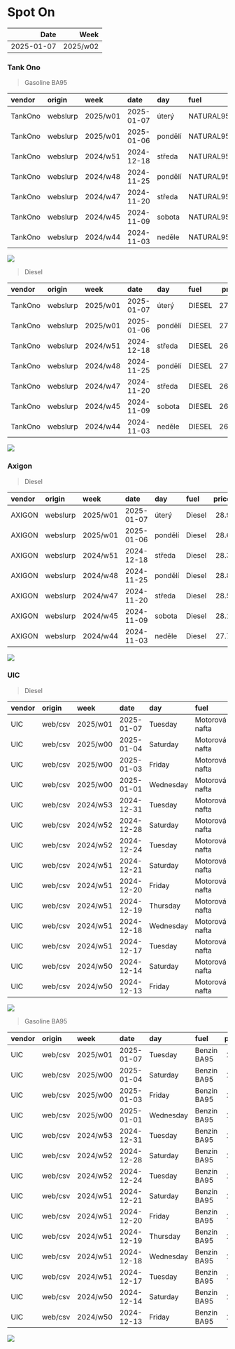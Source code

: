 Spot On
================

|       Date |     Week |
|-----------:|---------:|
| 2025-01-07 | 2025/w02 |

### Tank Ono

> Gasoline BA95

| vendor  | origin   | week     | date       | day     | fuel      | price | PriceVAT |
|:--------|:---------|:---------|:-----------|:--------|:----------|------:|---------:|
| TankOno | webslurp | 2025/w01 | 2025-01-07 | úterý   | NATURAL95 | 28.02 |     33.9 |
| TankOno | webslurp | 2025/w01 | 2025-01-06 | pondělí | NATURAL95 | 28.02 |     33.9 |
| TankOno | webslurp | 2024/w51 | 2024-12-18 | středa  | NATURAL95 | 27.69 |     33.5 |
| TankOno | webslurp | 2024/w48 | 2024-11-25 | pondělí | NATURAL95 | 27.69 |     33.5 |
| TankOno | webslurp | 2024/w47 | 2024-11-20 | středa  | NATURAL95 | 27.69 |     33.5 |
| TankOno | webslurp | 2024/w45 | 2024-11-09 | sobota  | NATURAL95 | 28.02 |     33.9 |
| TankOno | webslurp | 2024/w44 | 2024-11-03 | neděle  | NATURAL95 | 28.02 |     33.9 |

<img src="SpotOn_files/figure-gfm/tono-ba95-1.png" style="display: block; margin: auto auto auto 0;" />

> Diesel

| vendor  | origin   | week     | date       | day     | fuel   | price | PriceVAT |
|:--------|:---------|:---------|:-----------|:--------|:-------|------:|---------:|
| TankOno | webslurp | 2025/w01 | 2025-01-07 | úterý   | DIESEL | 27.19 |     32.9 |
| TankOno | webslurp | 2025/w01 | 2025-01-06 | pondělí | DIESEL | 27.19 |     32.9 |
| TankOno | webslurp | 2024/w51 | 2024-12-18 | středa  | DIESEL | 26.86 |     32.5 |
| TankOno | webslurp | 2024/w48 | 2024-11-25 | pondělí | DIESEL | 27.19 |     32.9 |
| TankOno | webslurp | 2024/w47 | 2024-11-20 | středa  | DIESEL | 26.86 |     32.5 |
| TankOno | webslurp | 2024/w45 | 2024-11-09 | sobota  | DIESEL | 26.36 |     31.9 |
| TankOno | webslurp | 2024/w44 | 2024-11-03 | neděle  | DIESEL | 26.36 |     31.9 |

<img src="SpotOn_files/figure-gfm/tono-diesel-1.png" style="display: block; margin: auto auto auto 0;" />

### Axigon

> Diesel

| vendor | origin   | week     | date       | day     | fuel   | price | PriceVAT |
|:-------|:---------|:---------|:-----------|:--------|:-------|------:|---------:|
| AXIGON | webslurp | 2025/w01 | 2025-01-07 | úterý   | Diesel |  28.9 |     35.0 |
| AXIGON | webslurp | 2025/w01 | 2025-01-06 | pondělí | Diesel |  28.6 |     34.6 |
| AXIGON | webslurp | 2024/w51 | 2024-12-18 | středa  | Diesel |  28.3 |     34.3 |
| AXIGON | webslurp | 2024/w48 | 2024-11-25 | pondělí | Diesel |  28.8 |     34.8 |
| AXIGON | webslurp | 2024/w47 | 2024-11-20 | středa  | Diesel |  28.5 |     34.5 |
| AXIGON | webslurp | 2024/w45 | 2024-11-09 | sobota  | Diesel |  28.1 |     34.0 |
| AXIGON | webslurp | 2024/w44 | 2024-11-03 | neděle  | Diesel |  27.7 |     33.6 |

<img src="SpotOn_files/figure-gfm/axigon-diesel-1.png" style="display: block; margin: auto auto auto 0;" />

### UIC

> Diesel

| vendor | origin  | week     | date       | day       | fuel           | price | priceVAT |
|:-------|:--------|:---------|:-----------|:----------|:---------------|------:|---------:|
| UIC    | web/csv | 2025/w01 | 2025-01-07 | Tuesday   | Motorová nafta |  27.4 |     33.2 |
| UIC    | web/csv | 2025/w00 | 2025-01-04 | Saturday  | Motorová nafta |  27.4 |     33.2 |
| UIC    | web/csv | 2025/w00 | 2025-01-03 | Friday    | Motorová nafta |  27.4 |     33.2 |
| UIC    | web/csv | 2025/w00 | 2025-01-01 | Wednesday | Motorová nafta |  27.1 |     32.8 |
| UIC    | web/csv | 2024/w53 | 2024-12-31 | Tuesday   | Motorová nafta |  27.2 |     32.9 |
| UIC    | web/csv | 2024/w52 | 2024-12-28 | Saturday  | Motorová nafta |  27.0 |     32.7 |
| UIC    | web/csv | 2024/w52 | 2024-12-24 | Tuesday   | Motorová nafta |  27.0 |     32.7 |
| UIC    | web/csv | 2024/w51 | 2024-12-21 | Saturday  | Motorová nafta |  27.0 |     32.7 |
| UIC    | web/csv | 2024/w51 | 2024-12-20 | Friday    | Motorová nafta |  27.1 |     32.8 |
| UIC    | web/csv | 2024/w51 | 2024-12-19 | Thursday  | Motorová nafta |  27.1 |     32.8 |
| UIC    | web/csv | 2024/w51 | 2024-12-18 | Wednesday | Motorová nafta |  26.9 |     32.5 |
| UIC    | web/csv | 2024/w51 | 2024-12-17 | Tuesday   | Motorová nafta |  27.0 |     32.7 |
| UIC    | web/csv | 2024/w50 | 2024-12-14 | Saturday  | Motorová nafta |  26.8 |     32.4 |
| UIC    | web/csv | 2024/w50 | 2024-12-13 | Friday    | Motorová nafta |  26.7 |     32.3 |

<img src="SpotOn_files/figure-gfm/uic-diesel-1.png" style="display: block; margin: auto auto auto 0;" />

> Gasoline BA95

| vendor | origin  | week     | date       | day       | fuel        | price | priceVAT |
|:-------|:--------|:---------|:-----------|:----------|:------------|------:|---------:|
| UIC    | web/csv | 2025/w01 | 2025-01-07 | Tuesday   | Benzin BA95 |  28.4 |     34.4 |
| UIC    | web/csv | 2025/w00 | 2025-01-04 | Saturday  | Benzin BA95 |  28.3 |     34.2 |
| UIC    | web/csv | 2025/w00 | 2025-01-03 | Friday    | Benzin BA95 |  28.3 |     34.2 |
| UIC    | web/csv | 2025/w00 | 2025-01-01 | Wednesday | Benzin BA95 |  28.0 |     33.9 |
| UIC    | web/csv | 2024/w53 | 2024-12-31 | Tuesday   | Benzin BA95 |  28.1 |     34.0 |
| UIC    | web/csv | 2024/w52 | 2024-12-28 | Saturday  | Benzin BA95 |  28.0 |     33.9 |
| UIC    | web/csv | 2024/w52 | 2024-12-24 | Tuesday   | Benzin BA95 |  28.0 |     33.9 |
| UIC    | web/csv | 2024/w51 | 2024-12-21 | Saturday  | Benzin BA95 |  27.9 |     33.8 |
| UIC    | web/csv | 2024/w51 | 2024-12-20 | Friday    | Benzin BA95 |  28.0 |     33.9 |
| UIC    | web/csv | 2024/w51 | 2024-12-19 | Thursday  | Benzin BA95 |  28.0 |     33.9 |
| UIC    | web/csv | 2024/w51 | 2024-12-18 | Wednesday | Benzin BA95 |  27.9 |     33.8 |
| UIC    | web/csv | 2024/w51 | 2024-12-17 | Tuesday   | Benzin BA95 |  27.9 |     33.8 |
| UIC    | web/csv | 2024/w50 | 2024-12-14 | Saturday  | Benzin BA95 |  27.8 |     33.6 |
| UIC    | web/csv | 2024/w50 | 2024-12-13 | Friday    | Benzin BA95 |  27.7 |     33.5 |

<img src="SpotOn_files/figure-gfm/uic-ba95-1.png" style="display: block; margin: auto auto auto 0;" />
